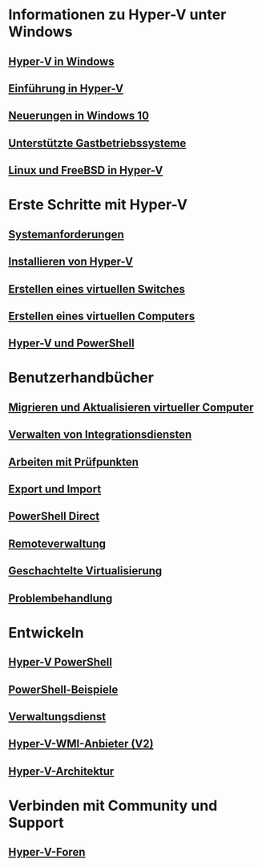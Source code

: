 # Informationen zu Hyper-V unter Windows

## [Hyper-V in Windows](./windows_welcome.md)

## [Einführung in Hyper-V](./about/hyperv_on_windows.md)

## [Neuerungen in Windows 10](./about/whats_new.md)

## [Unterstützte Gastbetriebssysteme](about/supported_guest_os.md)

## [Linux und FreeBSD in Hyper-V](https://technet.microsoft.com/library/dn531030.aspx)

# Erste Schritte mit Hyper-V

## [Systemanforderungen](quick_start/walkthrough_compatibility.md)

## [Installieren von Hyper-V](quick_start/walkthrough_install.md)

## [Erstellen eines virtuellen Switches](quick_start/walkthrough_virtual_switch.md)

## [Erstellen eines virtuellen Computers](quick_start/walkthrough_create_vm.md)

## [Hyper-V und PowerShell](quick_start/walkthrough_powershell.md)

# Benutzerhandbücher

## [Migrieren und Aktualisieren virtueller Computer](user_guide/migrating_vms.md)

## [Verwalten von Integrationsdiensten](user_guide/managing_ics.md)

## [Arbeiten mit Prüfpunkten](user_guide/checkpoints.md)

## [Export und Import](user_guide/export_import.md)

## [PowerShell Direct](user_guide/vmsession.md)

## [Remoteverwaltung](user_guide/remote_host_management.md)

## [Geschachtelte Virtualisierung](user_guide/nesting.md)

## [Problembehandlung](user_guide/troubleshooting.md)

# Entwickeln

## [Hyper-V PowerShell](https://technet.microsoft.com/library/hh848559.aspx)

## [PowerShell-Beispiele](develop/powershell_snippets.md)

## [Verwaltungsdienst](develop/make_mgmt_service.md)

## [Hyper-V-WMI-Anbieter (V2)](https://msdn.microsoft.com/library/hh850319.aspx)

## [Hyper-V-Architektur](https://msdn.microsoft.com/en-us/library/cc768520(v=bts.10).aspx)

# Verbinden mit Community und Support

## [Hyper-V-Foren](https://social.technet.microsoft.com/Forums/windowsserver/en-US/home?forum=winserverhyperv)


